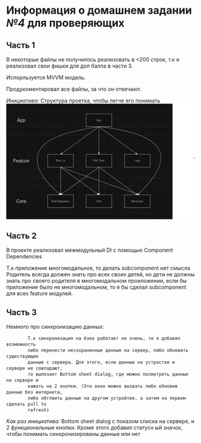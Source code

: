 # Информация о домашнем задании *№4* для проверяющих

## Часть 1

В некоторые файлы не получилось реализовать в <200 строк, т.к я реализовал свои
фишки для доп балла в части 3.

Испорльзуется MVVM модель.

Продукоментировал все файлы, за что он отвечают.

*Инициатива:*
Структура проетка, чтобы легче его понимать
![Структура проетка](https://github.com/Mobile-Developement-School-23/android-todo-app-romiusse/blob/master/ProjectStructure.png)



## Часть 2

В проекте реализовал межмодульный DI с помощью Component Dependencies

Т.к приложение многомодальное, то делать subcomponent нет смысла
Родитель всегда должен знать про всех своих детей, но дети не должны
знать про своего родителя в многомодальном проиложении, если бы приложение
было не многомодальном, то я бы сделал subcomponent для всех feature модулей.


## Часть 3

Немного про синхронизацию данных:

            Т.к синхронизация на бэке работает не очень, то я добавил возможность
            либо перенести несохраненные данные на сервер, либо обновить существующие
            данные с сервера. Для этого, если данные на устростве и сервере не совпадают,
            то вылезает Bottom sheet dialog, где можно посмотреть данные на сервере и
            нажать на 2 кнопки. (Это окно можно вызвать либо обновив данные без интернета,
            либо обглвить данные на другом устройтве, а затем на первом сделать pull to
            refresh)

*Как раз инициатива:*
Bottom sheet dialog c показом списка на сервере, и 2 функциональные кнопки.
Кроме этого добавил статусн ый значок, чтобы понимать синхронизированы данные или нет